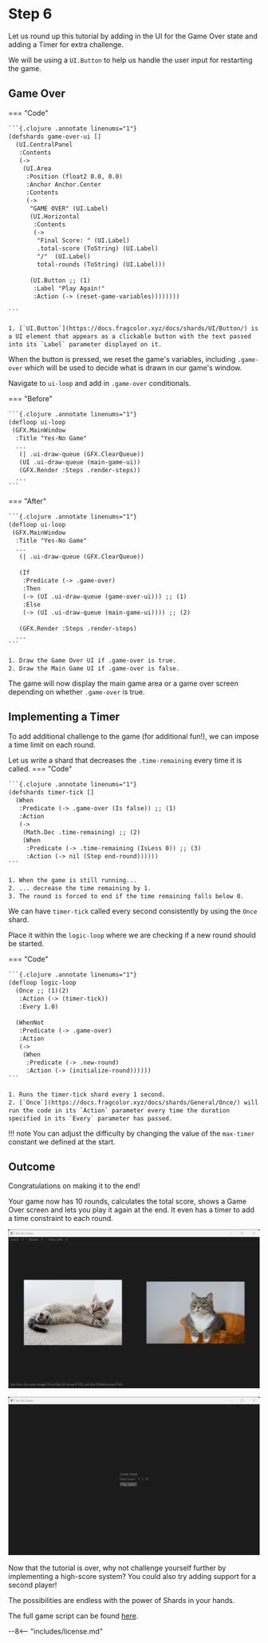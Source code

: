 # Step 6

Let us round up this tutorial by adding in the UI for the Game Over state and adding a Timer for extra challenge.

We will be using a `UI.Button` to help us handle the user input for restarting the game.

## Game Over

=== "Code"
  
    ```{.clojure .annotate linenums="1"}
    (defshards game-over-ui []
      (UI.CentralPanel
       :Contents
       (->
        (UI.Area
         :Position (float2 0.0, 0.0)
         :Anchor Anchor.Center
         :Contents
         (->
          "GAME OVER" (UI.Label)
          (UI.Horizontal
           :Contents
           (->
            "Final Score: " (UI.Label)
            .total-score (ToString) (UI.Label)
            "/"  (UI.Label)
            total-rounds (ToString) (UI.Label)))

          (UI.Button ;; (1)
           :Label "Play Again!"
           :Action (-> (reset-game-variables))))))))

    ```

    1. [`UI.Button`](https://docs.fragcolor.xyz/docs/shards/UI/Button/) is a UI element that appears as a clickable button with the text passed into its `Label` parameter displayed on it.

When the button is pressed, we reset the game's variables, including `.game-over` which will be used to decide what is drawn in our game's window.

Navigate to `ui-loop` and add in `.game-over` conditionals.

=== "Before"
  
    ```{.clojure .annotate linenums="1"}
    (defloop ui-loop
     (GFX.MainWindow
      :Title "Yes-No Game"
      ...
       (| .ui-draw-queue (GFX.ClearQueue))
       (UI .ui-draw-queue (main-game-ui))
       (GFX.Render :Steps .render-steps))
      ...
    ```
=== "After"
  
    ```{.clojure .annotate linenums="1"}
    (defloop ui-loop
     (GFX.MainWindow
      :Title "Yes-No Game"
      ...
       (| .ui-draw-queue (GFX.ClearQueue))

       (If
        :Predicate (-> .game-over)
        :Then 
        (-> (UI .ui-draw-queue (game-over-ui))) ;; (1)
        :Else 
        (-> (UI .ui-draw-queue (main-game-ui)))) ;; (2)

       (GFX.Render :Steps .render-steps)
      ...
    ```

    1. Draw the Game Over UI if .game-over is true.
    2. Draw the Main Game UI if .game-over is false.

The game will now display the main game area or a game over screen depending on whether `.game-over` is true.

## Implementing a Timer
To add additional challenge to the game (for additional fun!), we can impose a time limit on each round.

Let us write a shard that decreases the `.time-remaining` every time it is called. 
=== "Code"

    ```{.clojure .annotate linenums="1"}
    (defshards timer-tick []
      (When
       :Predicate (-> .game-over (Is false)) ;; (1)
       :Action
       (->
        (Math.Dec .time-remaining) ;; (2)
        (When
         :Predicate (-> .time-remaining (IsLess 0)) ;; (3)
         :Action (-> nil (Step end-round))))))
    ```
    
    1. When the game is still running...
    2. ... decrease the time remaining by 1.
    3. The round is forced to end if the time remaining falls below 0.

We can have `timer-tick` called every second consistently by using the `Once` shard. 

Place it within the `logic-loop` where we are checking if a new round should be started.

=== "Code"

    ```{.clojure .annotate linenums="1"}
    (defloop logic-loop
      (Once ;; (1)(2)
       :Action (-> (timer-tick))
       :Every 1.0)

      (WhenNot
       :Predicate (-> .game-over)
       :Action
       (->
        (When
         :Predicate (-> .new-round)
         :Action (-> (initialize-round))))))
    ```

    1. Runs the timer-tick shard every 1 second.
    2. [`Once`](https://docs.fragcolor.xyz/docs/shards/General/Once/) will run the code in its `Action` parameter every time the duration specified in its `Every` parameter has passed.

!!! note
    You can adjust the difficulty by changing the value of the `max-timer` constant we defined at the start.

## Outcome

Congratulations on making it to the end!

Your game now has 10 rounds, calculates the total score, shows a Game Over screen and lets you play it again at the end. It even has a timer to add a time constraint to each round.

![Round number and the score is calculated.](assets/step-6-result-1.png)

![A Game Over screen is shown at the end.](assets/step-6-result-2.png)

Now that the tutorial is over, why not challenge yourself further by implementing a high-score system? You could also try adding support for a second player! 

The possibilities are endless with the power of Shards in your hands.

The full game script can be found [here](../full-game/index.md).

--8<-- "includes/license.md"
